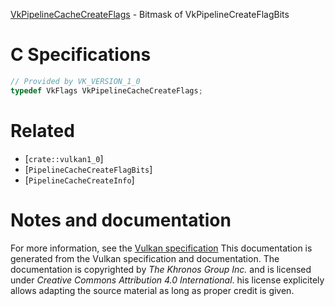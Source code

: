 [VkPipelineCacheCreateFlags](https://www.khronos.org/registry/vulkan/specs/1.3-extensions/man/html/VkPipelineCacheCreateFlags.html) - Bitmask of VkPipelineCreateFlagBits

# C Specifications
```c
// Provided by VK_VERSION_1_0
typedef VkFlags VkPipelineCacheCreateFlags;
```

# Related
- [`crate::vulkan1_0`]
- [`PipelineCacheCreateFlagBits`]
- [`PipelineCacheCreateInfo`]

# Notes and documentation
For more information, see the [Vulkan specification](https://www.khronos.org/registry/vulkan/specs/1.3-extensions/html/vkspec.html)
This documentation is generated from the Vulkan specification and documentation.
The documentation is copyrighted by *The Khronos Group Inc.* and is licensed under *Creative Commons Attribution 4.0 International*.
his license explicitely allows adapting the source material as long as proper credit is given.
        